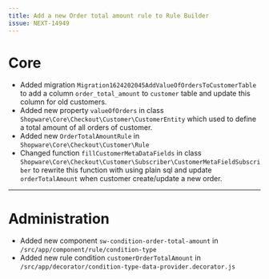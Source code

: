 ```yaml
---
title: Add a new Order total amount rule to Rule Builder
issue: NEXT-14949
---
```

# Core
* Added migration `Migration1624202045AddValueOfOrdersToCustomerTable` to add a column `order_total_amount` to `customer` table and update this column for old customers. 
* Added new property `valueOfOrders` in class `Shopware\Core\Checkout\Customer\CustomerEntity` which used to define a total amount of all orders of customer.
* Added new `OrderTotalAmountRule` in `Shopware\Core\Checkout\Customer\Rule`
* Changed function `fillCustomerMetaDataFields` in class `Shopware\Core\Checkout\Customer\Subscriber\CustomerMetaFieldSubscriber` to rewrite this function with using plain sql and update `orderTotalAmount` when customer create/update a new order.
___
# Administration
* Added new component `sw-condition-order-total-amount` in `/src/app/component/rule/condition-type`
* Added new rule condition `customerOrderTotalAmount` in `/src/app/decorator/condition-type-data-provider.decorator.js`
